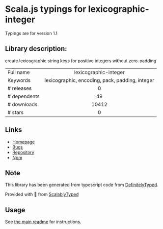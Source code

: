 
# Scala.js typings for lexicographic-integer

Typings are for version 1.1

## Library description:
create lexicographic string keys for positive integers without zero-padding

|                    |                 |
| ------------------ | :-------------: |
| Full name          | lexicographic-integer |
| Keywords           | lexicographic, encoding, pack, padding, integer |
| # releases         | 0 |
| # dependents       | 49 |
| # downloads        | 10412 |
| # stars            | 0 |

## Links
- [Homepage](https://github.com/substack/lexicographic-integer)
- [Bugs](https://github.com/substack/lexicographic-integer/issues)
- [Repository](https://github.com/substack/lexicographic-integer)
- [Npm](https://www.npmjs.com/package/lexicographic-integer)
    


## Note
This library has been generated from typescript code from [DefinitelyTyped](https://definitelytyped.org).

Provided with :purple_heart: from [ScalablyTyped](https://github.com/oyvindberg/ScalablyTyped)

## Usage
See [the main readme](../../readme.md) for instructions.


